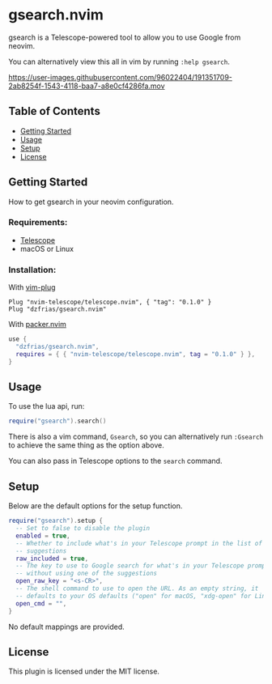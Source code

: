 # gsearch.nvim
gsearch is a Telescope-powered tool to allow you to use Google from neovim.
<!-- panvimdoc-ignore-start -->

You can alternatively view this all in vim by running `:help gsearch`.

<!-- panvimdoc-ignore-end -->


https://user-images.githubusercontent.com/96022404/191351709-2ab8254f-1543-4118-baa7-a8e0cf4286fa.mov

## Table of Contents
- [Getting Started](#getting-started)
- [Usage](#usage)
- [Setup](#setup)
- [License](#license)

## Getting Started
How to get gsearch in your neovim configuration.

### Requirements:
- [Telescope](https://github.com/nvim-telescope/telescope.nvim)
- macOS or Linux

### Installation:
With [vim-plug](https://github.com/junegunn/vim-plug)
```vim
Plug "nvim-telescope/telescope.nvim", { "tag": "0.1.0" }
Plug "dzfrias/gsearch.nvim"
```

With [packer.nvim](https://github.com/wbthomason/packer.nvim)
```lua
use {
  "dzfrias/gsearch.nvim",
  requires = { { "nvim-telescope/telescope.nvim", tag = "0.1.0" } },
}
```

## Usage
To use the lua api, run:
```lua
require("gsearch").search()
```

There is also a vim command, `Gsearch`, so you can alternatively run `:Gsearch`
to achieve the same thing as the option above.

You can also pass in Telescope options to the `search` command.

## Setup
Below are the default options for the setup function.
```lua
require("gsearch").setup {
  -- Set to false to disable the plugin
  enabled = true,
  -- Whether to include what's in your Telescope prompt in the list of
  -- suggestions
  raw_included = true,
  -- The key to use to Google search for what's in your Telescope prompt
  -- without using one of the suggestions
  open_raw_key = "<s-CR>",
  -- The shell command to use to open the URL. As an empty string, it
  -- defaults to your OS defaults ("open" for macOS, "xdg-open" for Linux)
  open_cmd = "",
}
```
No default mappings are  provided.


## License
This plugin is licensed under the MIT license.
